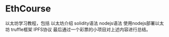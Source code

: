 # EthCourse
以太坊学习教程，包括
    以太坊介绍
    solidity语法
    nodejs语法
    使用nodejs部署以太坊
    truffle框架
    IPFS协议
    最后通过一个彩票的小项目对上述内容进行总结。
